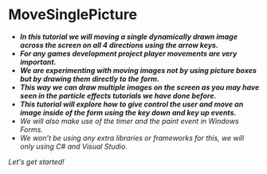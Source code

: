 # MoveSinglePicture

- **_In this tutorial we will moving a single dynamically drawn image across the screen on all 4 directions using the arrow keys._**
- **_For any games development project player movements are very important._**
- **_We are experimenting with moving images not by using picture boxes but by drawing them directly to the form._**
- **_This way we can draw multiple images on the screen as you may have seen in the particle effects tutorials we have done before._**
- **_This tutorial will explore how to give control the user and move an image inside of the form using the key down and key up events._**
- _We will also make use of the timer and the paint event in Windows Forms._
- _We won’t be using any extra libraries or frameworks for this, we will only using C# and  Visual Studio._

_Let's get started!_
